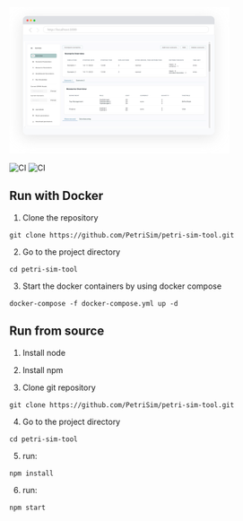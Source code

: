![](/doc/browser_Kopie2.svg)

![CI](https://github.com/PetriSim/petri-sim-tool/actions/workflows/cypress.yml/badge.svg)
![CI](https://github.com/PetriSim/petri-sim-tool/actions/workflows/dockerCompose.yml/badge.svg)



## Run with Docker

1. Clone the repository
```console
git clone https://github.com/PetriSim/petri-sim-tool.git
```

2. Go to the project directory

```console
cd petri-sim-tool 
```

3. Start the docker containers by using docker compose

```console
docker-compose -f docker-compose.yml up -d
```

## Run from source

1. Install node

2. Install npm 

3. Clone git repository

```console
git clone https://github.com/PetriSim/petri-sim-tool.git
```

4. Go to the project directory

```console
cd petri-sim-tool 
```

5. run: 

```console
npm install
```

6. run:
```console
npm start
```
